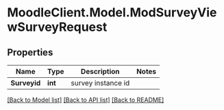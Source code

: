 # MoodleClient.Model.ModSurveyViewSurveyRequest

## Properties

Name | Type | Description | Notes
------------ | ------------- | ------------- | -------------
**Surveyid** | **int** | survey instance id | 

[[Back to Model list]](../README.md#documentation-for-models) [[Back to API list]](../README.md#documentation-for-api-endpoints) [[Back to README]](../README.md)

